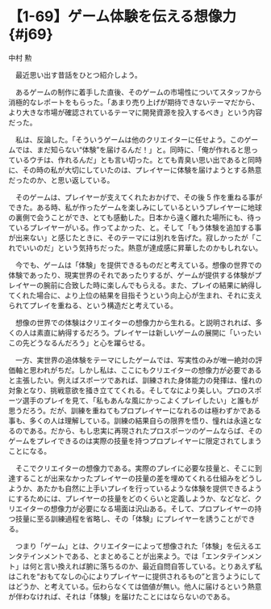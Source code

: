 # 【1-69】ゲーム体験を伝える想像力{#j69}

<div class="author">中村 勲</div>

　最近思い出す昔話をひとつ紹介しよう。

　あるゲームの制作に着手した直後、そのゲームの市場性についてスタッフから消極的なレポートをもらった。「あまり売り上げが期待できないテーマだから、より大きな市場が確認されているテーマに開発資源を投入するべき」という内容だった。

　私は、反論した。「そういうゲームは他のクリエイターに任せよう。このゲームでは、まだ知らない“体験”を届けるんだ！」と。同時に、「俺が作れると思っているウチは、作れるんだ」とも言い切った。とても青臭い思い出であると同時に、その時の私が大切にしていたのは、プレイヤーに体験を届けようとする熱意だったのか、と思い返している。

　そのゲームは、プレイヤーが支えてくれたおかげで、その後 5 作を重ねる事ができた。ある時、私が作ったゲームを楽しみにしているというプレイヤーに地球の裏側で会うことができ、とても感動した。日本から遠く離れた場所にも、待っているプレイヤーがいる。作ってよかった、と。そして「もう体験を追加する事が出来ない」と感じたときに、そのテーマには別れを告げた。寂しかったが「これでいいのだ」という気持ちだった。熱意が達成感に昇華したのかもしれない。

　今でも、ゲームは「体験」を提供できるものだと考えている。想像の世界での体験であったり、現実世界のそれであったりするが、ゲームが提供する体験がプレイヤーの腕前に合致した時に楽しんでもらえる。また、プレイの結果に納得してくれた場合に、より上位の結果を目指そうという向上心が生まれ、それに支えられてプレイを重ねる、という構造だと考えている。

　想像の世界での体験はクリエイターの想像力から生れる。と説明されれば、多くの人は素直に納得するだろう。プレイヤーは新しいゲームの展開に「いったいこの先どうなるんだろう」と心を躍らせる。

　一方、実世界の追体験をテーマにしたゲームでは、写実性のみが唯一絶対の評価軸と思われがちだ。しかし私は、ここにもクリエイターの想像力が必要であると主張したい。例えばスポーツであれば、訓練された身体能力の発揮は、憧れの対象となり、挑戦意欲を掻き立ててくれる。そしてなにより美しい。プロのスポーツ選手のプレイを見て、「私もあんな風にかっこよくプレイしたい」と誰もが思うだろう。だが、訓練を重ねてもプロプレイヤーになれるのは極わずかである事も、多くの人は理解している。訓練の結果自らの限界を悟り、憧れは永遠となるのである。だから、もし忠実に再現されたプロスポーツのゲームならば、そのゲームをプレイできるのは実際の技量を持つプロプレイヤーに限定されてしまうことになる。

　そこでクリエイターの想像力である。実際のプレイに必要な技量と、そこに到達することが出来なかったプレイヤーの技量の差を埋めてくれる仕組みをどうしようか、あたかも自然に上手いプレイを行っているような体験を提供できるようにするためには、プレイヤーの技量をどのくらいと定義しようか、などなど、クリエイターの想像力が必要になる場面は沢山ある。そして、プロプレイヤーの持つ技量に至る訓練過程を省略し、その「体験」にプレイヤーを誘うことができる。

　つまり「ゲーム」とは、クリエイターによって想像された「体験」を伝えるエンタテインメントである、とまとめることが出来よう。では「エンタテインメント」は何と言い換えれば腑に落ちるのか、最近自問自答している。とりあえず私はこれを“おもてなしの心によりプレイヤーに提供されるもの”と言うようにしてはどうか、と考えている。伝わらなくては価値が無い。他人に届けるという熱意が伴わなければ、それは「体験」を届けたことにはならないのである。
